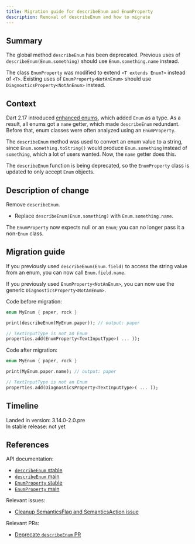 ```yaml
---
title: Migration guide for describeEnum and EnumProperty
description: Removal of describeEnum and how to migrate
---
```


## Summary

The global method `describeEnum` has been deprecated. Previous uses
of `describeEnum(Enum.something)` should use
`Enum.something.name` instead.

The class `EnumProperty` was modified to
extend `<T extends Enum?>` instead of `<T>`. 
Existing uses of `EnumProperty<NotAnEnum>` should
use `DiagnosticsProperty<NotAnEnum>` instead.

## Context

Dart 2.17 introduced [enhanced enums][], which added `Enum` as a type.
As a result, all enums got a `name` getter, which made `describeEnum`
redundant. Before that, enum classes were often analyzed using an
`EnumProperty`.

The `describeEnum` method was used to convert an enum value to a string,
since `Enum.something.toString()` would produce `Enum.something` instead
of `something`, which a lot of users wanted. Now, the `name` getter does this.

The `describeEnum` function is being deprecated,
so the `EnumProperty` class is updated to only accept `Enum` objects.

## Description of change

Remove `describeEnum`.

- Replace `describeEnum(Enum.something)` with `Enum.something.name`.

The `EnumProperty` now expects null or an `Enum`;
you can no longer pass it a non-`Enum` class.

## Migration guide

If you previously used `describeEnum(Enum.field)` to access the string value from
an enum, you can now call `Enum.field.name`.

If you previously used `EnumProperty<NotAnEnum>`, you can now use the generic `DiagnosticsProperty<NotAnEnum>`.

Code before migration:

```dart
enum MyEnum { paper, rock }

print(describeEnum(MyEnum.paper)); // output: paper

// TextInputType is not an Enum
properties.add(EnumProperty<TextInputType>( ... ));
```

Code after migration:

```dart
enum MyEnum { paper, rock }

print(MyEnum.paper.name); // output: paper

// TextInputType is not an Enum
properties.add(DiagnosticsProperty<TextInputType>( ... ));
```

## Timeline

Landed in version: 3.14.0-2.0.pre<br>
In stable release: not yet

## References

API documentation:

* [`describeEnum` stable][]
* [`describeEnum` main][]
* [`EnumProperty` stable][]
* [`EnumProperty` main][]

Relevant issues:

* [Cleanup SemanticsFlag and SemanticsAction issue][]

Relevant PRs:

* [Deprecate `describeEnum` PR][]

[`describeEnum` stable]: {{site.api}}/flutter/lib/src/foundation/describeEnum.html
[`EnumProperty` stable]: {{site.api}}/flutter/lib/src/foundation/EnumProperty.html
[`describeEnum` main]: {{site.master-api}}/flutter/lib/src/foundation/describeEnum.html
[`EnumProperty` main]: {{site.master-api}}/flutter/lib/src/foundation/describeEnum.html
[enhanced enums]: {{site.dart-site}}/language/enums#declaring-enhanced-enums

[Cleanup SemanticsFlag and SemanticsAction issue]: {{site.repo.flutter}}/issues/123346
[Deprecate `describeEnum` PR]: {{site.repo.flutter}}/pull/125016
